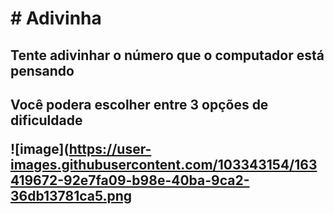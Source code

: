 <h1 center># Adivinha</h1>
<h2>Tente adivinhar o número que o computador está pensando<h2>

<p>Você podera escolher entre 3 opções de dificuldade</p>

<img>![image](https://user-images.githubusercontent.com/103343154/163419672-92e7fa09-b98e-40ba-9ca2-36db13781ca5.png<img>
